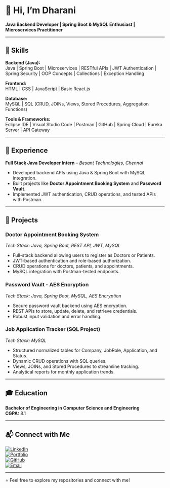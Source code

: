 # 👋 Hi, I’m Dharani
**Java Backend Developer | Spring Boot & MySQL Enthusiast | Microservices Practitioner**

---

## 🧰 Skills

**Backend (Java):**  
Java | Spring Boot | Microservices | RESTful APIs | JWT Authentication | Spring Security | OOP Concepts | Collections | Exception Handling  

**Frontend:**  
HTML | CSS | JavaScript | Basic React.js  

**Database:**  
MySQL | SQL (CRUD, JOINs, Views, Stored Procedures, Aggregation Functions)  

**Tools & Frameworks:**  
Eclipse IDE | Visual Studio Code | Postman | GitHub | Spring Cloud | Eureka Server | API Gateway  

---

## 💼 Experience

**Full Stack Java Developer Intern** – *Besant Technologies, Chennai*  
- Developed backend APIs using Java & Spring Boot with MySQL integration.  
- Built projects like **Doctor Appointment Booking System** and **Password Vault**.  
- Implemented JWT authentication, CRUD operations, and tested APIs with Postman.  

---

## 🚀 Projects

### **Doctor Appointment Booking System**
*Tech Stack: Java, Spring Boot, REST API, JWT, MySQL*  
- Full-stack backend allowing users to register as Doctors or Patients.  
- JWT-based authentication and role-based authorization.  
- CRUD operations for doctors, patients, and appointments.  
- MySQL integration with Postman-tested endpoints.  

### **Password Vault - AES Encryption**
*Tech Stack: Java, Spring Boot, MySQL, AES Encryption*  
- Secure password vault backend using AES encryption.  
- REST APIs to store, update, delete, and retrieve credentials.  
- Robust input validation and error handling.  

### **Job Application Tracker (SQL Project)**
*Tech Stack: MySQL*  
- Structured normalized tables for Company, JobRole, Application, and Status.  
- Dynamic CRUD operations with SQL queries.  
- Views, JOINs, and Stored Procedures to streamline tracking.  
- Analytical reports for monthly application trends.  

---

## 🎓 Education

**Bachelor of Engineering in Computer Science and Engineering**  
**CGPA:** 8.1  

---

## 📬 Connect with Me

[![LinkedIn](https://img.shields.io/badge/LinkedIn-Dharani-blue?style=for-the-badge&logo=linkedin)](https://www.linkedin.com/in/dharanipalanivel/)  
[![Portfolio](https://img.shields.io/badge/Portfolio-View-green?style=for-the-badge&logo=google-chrome)](https://dharani07p.github.io/Portfolio/)  
[![GitHub](https://img.shields.io/badge/GitHub-Dharani-black?style=for-the-badge&logo=github)](https://github.com/Dharani07p)  
[![Email](https://img.shields.io/badge/Email-pdharani0907@gmail.com-red?style=for-the-badge&logo=gmail)](mailto:pdharani0907@gmail.com)  

---

⭐ Feel free to explore my repositories and connect with me!

